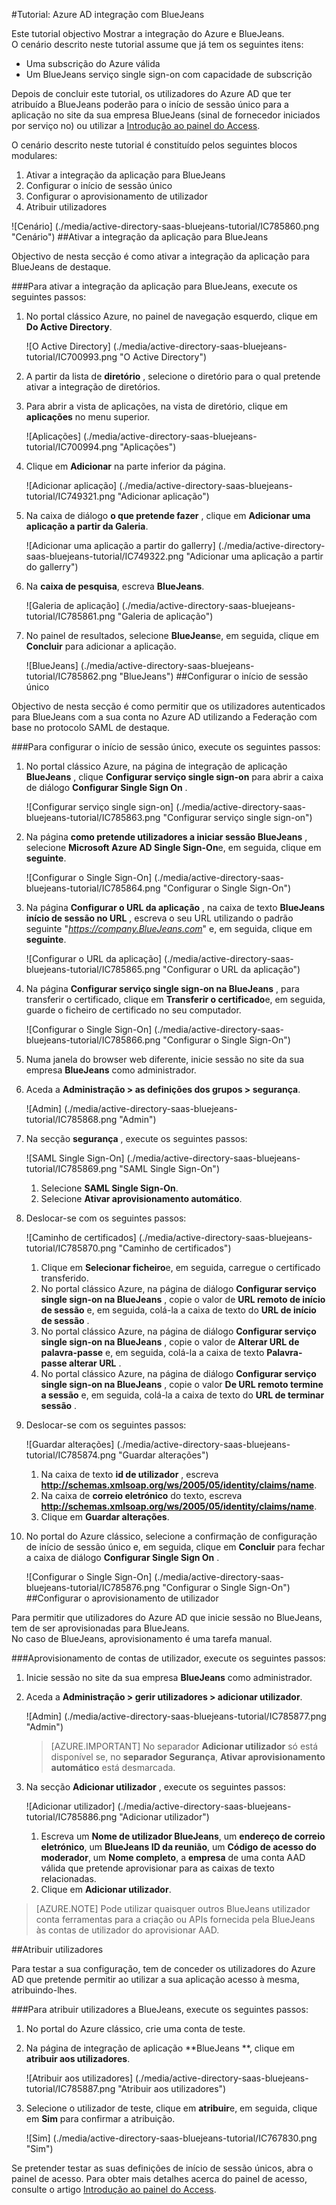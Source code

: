 <properties 
    pageTitle="Tutorial: Integração do Azure Active Directory com BlueJeans | Microsoft Azure" 
    description="Saiba como utilizar BlueJeans com o Azure Active Directory para permitir o início de sessão único, aprovisionamento automatizado e mais!" 
    services="active-directory" 
    authors="jeevansd"  
    documentationCenter="na" 
    manager="femila"/>
<tags 
    ms.service="active-directory" 
    ms.devlang="na" 
    ms.topic="article" 
    ms.tgt_pltfrm="na" 
    ms.workload="identity" 
    ms.date="09/29/2016" 
    ms.author="jeedes" />

#<a name="tutorial-azure-ad-integration-with-bluejeans"></a>Tutorial: Azure AD integração com BlueJeans

Este tutorial objectivo Mostrar a integração do Azure e BlueJeans.  
O cenário descrito neste tutorial assume que já tem os seguintes itens:

-   Uma subscrição do Azure válida
-   Um BlueJeans serviço single sign-on com capacidade de subscrição

Depois de concluir este tutorial, os utilizadores do Azure AD que ter atribuído a BlueJeans poderão para o início de sessão único para a aplicação no site da sua empresa BlueJeans (sinal de fornecedor iniciados por serviço no) ou utilizar a [Introdução ao painel do Access](active-directory-saas-access-panel-introduction.md).

O cenário descrito neste tutorial é constituído pelos seguintes blocos modulares:

1.  Ativar a integração da aplicação para BlueJeans
2.  Configurar o início de sessão único
3.  Configurar o aprovisionamento de utilizador
4.  Atribuir utilizadores

![Cenário] (./media/active-directory-saas-bluejeans-tutorial/IC785860.png "Cenário")
##<a name="enabling-the-application-integration-for-bluejeans"></a>Ativar a integração da aplicação para BlueJeans

Objectivo de nesta secção é como ativar a integração da aplicação para BlueJeans de destaque.

###<a name="to-enable-the-application-integration-for-bluejeans-perform-the-following-steps"></a>Para ativar a integração da aplicação para BlueJeans, execute os seguintes passos:

1.  No portal clássico Azure, no painel de navegação esquerdo, clique em **Do Active Directory**.

    ![O Active Directory] (./media/active-directory-saas-bluejeans-tutorial/IC700993.png "O Active Directory")

2.  A partir da lista de **diretório** , selecione o diretório para o qual pretende ativar a integração de diretórios.

3.  Para abrir a vista de aplicações, na vista de diretório, clique em **aplicações** no menu superior.

    ![Aplicações] (./media/active-directory-saas-bluejeans-tutorial/IC700994.png "Aplicações")

4.  Clique em **Adicionar** na parte inferior da página.

    ![Adicionar aplicação] (./media/active-directory-saas-bluejeans-tutorial/IC749321.png "Adicionar aplicação")

5.  Na caixa de diálogo **o que pretende fazer** , clique em **Adicionar uma aplicação a partir da Galeria**.

    ![Adicionar uma aplicação a partir do gallerry] (./media/active-directory-saas-bluejeans-tutorial/IC749322.png "Adicionar uma aplicação a partir do gallerry")

6.  Na **caixa de pesquisa**, escreva **BlueJeans**.

    ![Galeria de aplicação] (./media/active-directory-saas-bluejeans-tutorial/IC785861.png "Galeria de aplicação")

7.  No painel de resultados, selecione **BlueJeans**e, em seguida, clique em **Concluir** para adicionar a aplicação.

    ![BlueJeans] (./media/active-directory-saas-bluejeans-tutorial/IC785862.png "BlueJeans")
##<a name="configuring-single-sign-on"></a>Configurar o início de sessão único

Objectivo de nesta secção é como permitir que os utilizadores autenticados para BlueJeans com a sua conta no Azure AD utilizando a Federação com base no protocolo SAML de destaque.

###<a name="to-configure-single-sign-on-perform-the-following-steps"></a>Para configurar o início de sessão único, execute os seguintes passos:

1.  No portal clássico Azure, na página de integração de aplicação **BlueJeans** , clique **Configurar serviço single sign-on** para abrir a caixa de diálogo **Configurar Single Sign On** .

    ![Configurar serviço single sign-on] (./media/active-directory-saas-bluejeans-tutorial/IC785863.png "Configurar serviço single sign-on")

2.  Na página **como pretende utilizadores a iniciar sessão BlueJeans** , selecione **Microsoft Azure AD Single Sign-On**e, em seguida, clique em **seguinte**.

    ![Configurar o Single Sign-On] (./media/active-directory-saas-bluejeans-tutorial/IC785864.png "Configurar o Single Sign-On")

3.  Na página **Configurar o URL da aplicação** , na caixa de texto **BlueJeans início de sessão no URL** , escreva o seu URL utilizando o padrão seguinte "*https://company.BlueJeans.com*" e, em seguida, clique em **seguinte**.

    ![Configurar o URL da aplicação] (./media/active-directory-saas-bluejeans-tutorial/IC785865.png "Configurar o URL da aplicação")

4.  Na página **Configurar serviço single sign-on na BlueJeans** , para transferir o certificado, clique em **Transferir o certificado**e, em seguida, guarde o ficheiro de certificado no seu computador.

    ![Configurar o Single Sign-On] (./media/active-directory-saas-bluejeans-tutorial/IC785866.png "Configurar o Single Sign-On")

5.  Numa janela do browser web diferente, inicie sessão no site da sua empresa **BlueJeans** como administrador.

6.  Aceda a **Administração \> as definições dos grupos \> segurança**.

    ![Admin] (./media/active-directory-saas-bluejeans-tutorial/IC785868.png "Admin")

7.  Na secção **segurança** , execute os seguintes passos:

    ![SAML Single Sign-On] (./media/active-directory-saas-bluejeans-tutorial/IC785869.png "SAML Single Sign-On")

    1.  Selecione **SAML Single Sign-On**.
    2.  Selecione **Ativar aprovisionamento automático**.

8.  Deslocar-se com os seguintes passos:

    ![Caminho de certificados] (./media/active-directory-saas-bluejeans-tutorial/IC785870.png "Caminho de certificados")

    1.  Clique em **Selecionar ficheiro**e, em seguida, carregue o certificado transferido.
    2.  No portal clássico Azure, na página de diálogo **Configurar serviço single sign-on na BlueJeans** , copie o valor de **URL remoto de início de sessão** e, em seguida, colá-la a caixa de texto do **URL de início de sessão** .
    3.  No portal clássico Azure, na página de diálogo **Configurar serviço single sign-on na BlueJeans** , copie o valor de **Alterar URL de palavra-passe** e, em seguida, colá-la a caixa de texto **Palavra-passe alterar URL** .
    4.  No portal clássico Azure, na página de diálogo **Configurar serviço single sign-on na BlueJeans** , copie o valor **De URL remoto termine a sessão** e, em seguida, colá-la a caixa de texto do **URL de terminar sessão** .

9.  Deslocar-se com os seguintes passos:

    ![Guardar alterações] (./media/active-directory-saas-bluejeans-tutorial/IC785874.png "Guardar alterações")

    1.  Na caixa de texto **id de utilizador** , escreva **http://schemas.xmlsoap.org/ws/2005/05/identity/claims/name**.
    2.  Na caixa de **correio eletrónico** do texto, escreva **http://schemas.xmlsoap.org/ws/2005/05/identity/claims/name**.
    3.  Clique em **Guardar alterações**.

10. No portal do Azure clássico, selecione a confirmação de configuração de início de sessão único e, em seguida, clique em **Concluir** para fechar a caixa de diálogo **Configurar Single Sign On** .

    ![Configurar o Single Sign-On] (./media/active-directory-saas-bluejeans-tutorial/IC785876.png "Configurar o Single Sign-On")
##<a name="configuring-user-provisioning"></a>Configurar o aprovisionamento de utilizador

Para permitir que utilizadores do Azure AD que inicie sessão no BlueJeans, tem de ser aprovisionadas para BlueJeans.  
No caso de BlueJeans, aprovisionamento é uma tarefa manual.

###<a name="to-provision-a-user-accounts-perform-the-following-steps"></a>Aprovisionamento de contas de utilizador, execute os seguintes passos:

1.  Inicie sessão no site da sua empresa **BlueJeans** como administrador.

2.  Aceda a **Administração \> gerir utilizadores \> adicionar utilizador**.

    ![Admin] (./media/active-directory-saas-bluejeans-tutorial/IC785877.png "Admin")

    >[AZURE.IMPORTANT] No separador **Adicionar utilizador** só está disponível se, no **separador Segurança**, **Ativar aprovisionamento automático** está desmarcada.

3.  Na secção **Adicionar utilizador** , execute os seguintes passos:

    ![Adicionar utilizador] (./media/active-directory-saas-bluejeans-tutorial/IC785886.png "Adicionar utilizador")

    1.  Escreva um **Nome de utilizador BlueJeans**, um **endereço de correio eletrónico**, um **BlueJeans ID da reunião**, um **Código de acesso do moderador**, um **Nome completo**, a **empresa** de uma conta AAD válida que pretende aprovisionar para as caixas de texto relacionadas.
    2.  Clique em **Adicionar utilizador**.

>[AZURE.NOTE] Pode utilizar quaisquer outros BlueJeans utilizador conta ferramentas para a criação ou APIs fornecida pela BlueJeans às contas de utilizador do aprovisionar AAD.

##<a name="assigning-users"></a>Atribuir utilizadores

Para testar a sua configuração, tem de conceder os utilizadores do Azure AD que pretende permitir ao utilizar a sua aplicação acesso à mesma, atribuindo-lhes.

###<a name="to-assign-users-to-bluejeans-perform-the-following-steps"></a>Para atribuir utilizadores a BlueJeans, execute os seguintes passos:

1.  No portal do Azure clássico, crie uma conta de teste.

2.  Na página de integração de aplicação **BlueJeans **, clique em **atribuir aos utilizadores**.

    ![Atribuir aos utilizadores] (./media/active-directory-saas-bluejeans-tutorial/IC785887.png "Atribuir aos utilizadores")

3.  Selecione o utilizador de teste, clique em **atribuir**e, em seguida, clique em **Sim** para confirmar a atribuição.

    ![Sim] (./media/active-directory-saas-bluejeans-tutorial/IC767830.png "Sim")

Se pretender testar as suas definições de início de sessão únicos, abra o painel de acesso. Para obter mais detalhes acerca do painel de acesso, consulte o artigo [Introdução ao painel do Access](active-directory-saas-access-panel-introduction.md).
